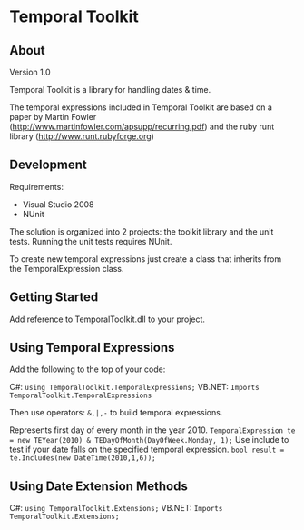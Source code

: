 ﻿Temporal Toolkit
==============================


 About
------------------------------
 
 Version 1.0 

 Temporal Toolkit is a library for handling dates & time.
 
 The temporal expressions included in Temporal Toolkit are based on a paper by Martin Fowler (http://www.martinfowler.com/apsupp/recurring.pdf) and the ruby runt library (http://www.runt.rubyforge.org)
 


 Development
------------------------------ 
 Requirements:
 
  * Visual Studio 2008
  * NUnit
 
The solution is organized into 2 projects: the toolkit library and the unit tests. Running the unit tests
 requires NUnit.

 To create new temporal expressions just create a class that inherits from the TemporalExpression class.



 Getting Started
------------------------------
 
 Add reference to TemporalToolkit.dll to your project.   
    
 
Using Temporal Expressions
----------------------------

Add the following to the top of your code:
               
 C#: 
`using TemporalToolkit.TemporalExpressions;`
 VB.NET: 
`Imports TemporalToolkit.TemporalExpressions`
        
  Then use operators: `&,|,-`  to build temporal expressions.
          
Represents first day of every month in the year 2010.
    `TemporalExpression te = new TEYear(2010) & TEDayOfMonth(DayOfWeek.Monday, 1);`
Use include to test if your date falls on the specified temporal expression.
    `bool result = te.Includes(new DateTime(2010,1,6));`
        
  
  
Using Date Extension Methods
-------------------------------
   C#: 
    `using TemporalToolkit.Extensions;`
  VB.NET: 
    `Imports TemporalToolkit.Extensions;`    